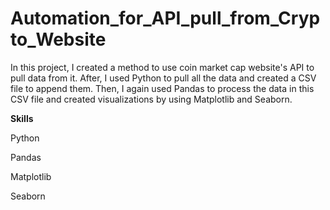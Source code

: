 # Automation_for_API_pull_from_Crypto_Website
In this project, I created a method to use coin market cap website's API to pull data from it. 
After, I used Python to pull all the data and created a CSV file to append them. 
Then, I again used Pandas to process the data in this CSV file and created visualizations by using Matplotlib and Seaborn.

**Skills**

Python

Pandas

Matplotlib

Seaborn
